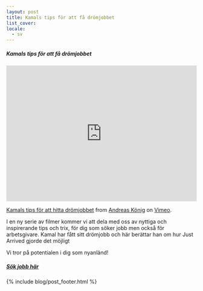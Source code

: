 ```yaml
---
layout: post
title: Kamals tips för att få drömjobbet
list_cover:
locale:
  - sv
---
```

##### Kamals tips för att få drömjobbet

<iframe src="https://player.vimeo.com/video/218617266" width="100%" height="360" frameborder="0" webkitallowfullscreen mozallowfullscreen allowfullscreen></iframe> <p><a href="https://vimeo.com/218617266">Kamals tips f&ouml;r att hitta dr&ouml;mjobbet</a> from <a href="https://vimeo.com/user63572179">Andreas K&ouml;nig</a> on <a href="https://vimeo.com">Vimeo</a>.</p>

I en ny serie av filmer kommer vi att dela med oss av nyttiga och inspirerande tips och trix, för dig som söker jobb men också för arbetsgivare. Kamal har fått sitt drömjobb och här berättar han om hur Just Arrived gjorde det möjligt

Vi tror på potentialen i dig som nyanländ!

##### [Sök jobb här](https://justarrived.se/newcomer/?utm_source=justarrived&utm_medium=blog)


{% include blog/post_footer.html %}
